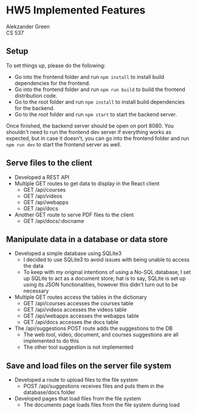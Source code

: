 # HW5 Implemented Features
Alekzander Green <br>
CS 537

## Setup
To set things up, please do the following:
- Go into the frontend folder and run `npm install` to install build dependencies for the frontend.
- Go into the frontend folder and run `npm run build` to build the frontend distribution code.
- Go to the root folder and run `npm install` to install build dependencies for the backend.
- Go to the root folder and run `npm start` to start the backend server.

Once finished, the backend server should be open on port 8080. You shouldn't need to run the frontend dev server if everything works as expected, but in case it doesn't, you can go into the frontend folder and run `npm run dev` to start the frontend server as well.

## Serve files to the client
- Developed a REST API
- Multiple GET routes to get data to display in the React client
    - GET /api/courses
    - GET /api/videos
    - GET /api/webapps
    - GET /api/docs
- Another GET route to serve PDF files to the client
    - GET /api/docs/:docname

## Manipulate data in a database or data store
- Developed a simple database using SQLite3
    - I decided to use SQLite3 to avoid issues with being unable to access the data
    - To keep with my original intentions of using a No-SQL database, I set up SQLite to act as a document store; hat is to say, SQLite is set up using its JSON functionalities, however this didn't turn out to be necessary
- Multiple GET routes access the tables in the dictionary
    - GET /api/courses accesses the courses table
    - GET /api/videos accesses the videos table
    - GET /api/webapps accesses the webapps table
    - GET /api/docs accesses the docs table
- The /api/suggestions POST route adds the suggestions to the DB
    - The web tool, video, document, and courses suggestions are all implemented to do this
    - The other tool suggestion is not implemented

## Save and load files on the server file system
- Developed a route to upload files to the file system
    - POST /api/suggestions receives files and puts them in the database/docs folder
- Developed pages that load files from the file system
    - The documents page loads files from the file system during load